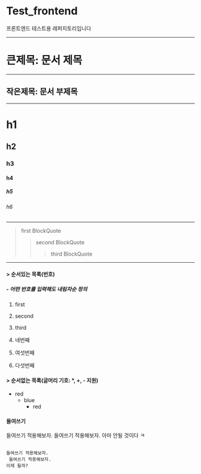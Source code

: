 # Test_frontend
프론트엔드 테스트용 레퍼지토리입니다

* * *

큰제목: 문서 제목
=============

***

작은제목: 문서 부제목
-------------

*****

# h1
## h2
### h3
#### h4
##### h5
###### h6

- - - 

> first BlockQuote
> > second BlockQuote
> > > third BlockQuote

---------------------------------------

#### > 순서있는 목록(번호)
##### - 어떤 번호를 입력해도 내림차순 정의
1. first
2. second
3. third

4. 네번째
6. 여섯번째
5. 다섯번째

#### > 순서없는 목록(글머리 기호: *, +, - 지원)
* red
  * blue
    * red

#### 들여쓰기
들여쓰기 적용해보자.
 들여쓰기 적용해보자.
아마 안될 것이다 ㅋ

<pre>
<code>
들여쓰기 적용해보자.
 들여쓰기 적용해보자.
이제 될까?
</code>
</pre>


